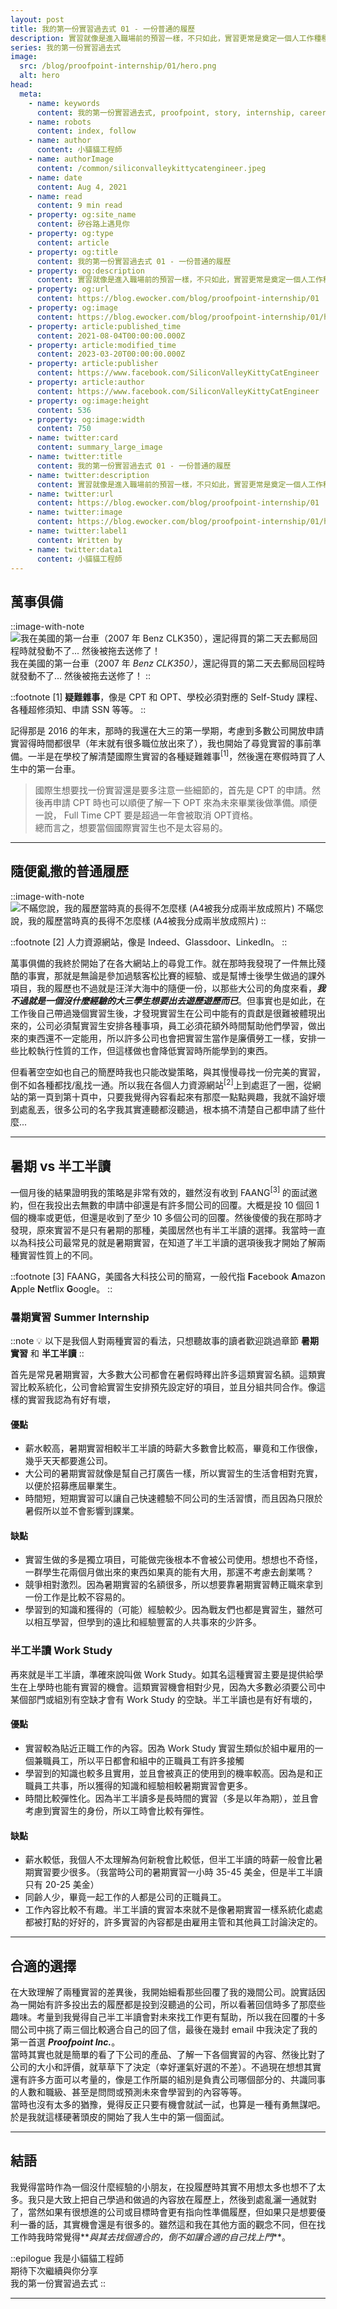 ```yaml
---
layout: post
title: 我的第一份實習過去式 01 - 一份普通的履歷
description: 實習就像是進入職場前的預習一樣，不只如此，實習更常是奠定一個人工作種種習慣的開始。在還是學生的時候找尋一份實習就好比踏出舒適圈一樣，第一次離開學校的保護傘在外面自力耕生、第一次了解以前學到的東西在職場中能否實用、也是第一次發現人外有人天外有天的道理。而找到一份適合的實習卻又是那麼的不容易，我找到第一份實習的方法卻是那麼的無釐頭，說來也許你不相信，但就是這麼粗暴簡單的方式，我與我的第一份實習相遇了。
series: 我的第一份實習過去式
image:
  src: /blog/proofpoint-internship/01/hero.png
  alt: hero
head:
  meta:
    - name: keywords
      content: 我的第一份實習過去式, proofpoint, story, internship, career
    - name: robots
      content: index, follow
    - name: author
      content: 小貓貓工程師
    - name: authorImage
      content: /common/siliconvalleykittycatengineer.jpeg
    - name: date
      content: Aug 4, 2021
    - name: read
      content: 9 min read
    - property: og:site_name
      content: 矽谷路上遇見你
    - property: og:type
      content: article
    - property: og:title
      content: 我的第一份實習過去式 01 - 一份普通的履歷
    - property: og:description
      content: 實習就像是進入職場前的預習一樣，不只如此，實習更常是奠定一個人工作種種習慣的開始。在還是學生的時候找尋一份實習就好比踏出舒適圈一樣，第一次離開學校的保護傘在外面自力耕生、第一次了解以前學到的東西在職場中能否實用、也是第一次發現人外有人天外有天的道理。而找到一份適合的實習卻又是那麼的不容易，我找到第一份實習的方法卻是那麼的無釐頭，說來也許你不相信，但就是這麼粗暴簡單的方式，我與我的第一份實習相遇了。
    - property: og:url
      content: https://blog.ewocker.com/blog/proofpoint-internship/01
    - property: og:image
      content: https://blog.ewocker.com/blog/proofpoint-internship/01/hero.png
    - property: article:published_time
      content: 2021-08-04T00:00:00.000Z
    - property: article:modified_time
      content: 2023-03-20T00:00:00.000Z
    - property: article:publisher
      content: https://www.facebook.com/SiliconValleyKittyCatEngineer
    - property: article:author
      content: https://www.facebook.com/SiliconValleyKittyCatEngineer
    - property: og:image:height
      content: 536
    - property: og:image:width
      content: 750
    - name: twitter:card
      content: summary_large_image
    - name: twitter:title
      content: 我的第一份實習過去式 01 - 一份普通的履歷
    - name: twitter:description
      content: 實習就像是進入職場前的預習一樣，不只如此，實習更常是奠定一個人工作種種習慣的開始。在還是學生的時候找尋一份實習就好比踏出舒適圈一樣，第一次離開學校的保護傘在外面自力耕生、第一次了解以前學到的東西在職場中能否實用、也是第一次發現人外有人天外有天的道理。而找到一份適合的實習卻又是那麼的不容易，我找到第一份實習的方法卻是那麼的無釐頭，說來也許你不相信，但就是這麼粗暴簡單的方式，我與我的第一份實習相遇了。
    - name: twitter:url
      content: https://blog.ewocker.com/blog/proofpoint-internship/01
    - name: twitter:image
      content: https://blog.ewocker.com/blog/proofpoint-internship/01/hero.png
    - name: twitter:label1
      content: Written by
    - name: twitter:data1
      content: 小貓貓工程師
---
```


## 萬事俱備

::image-with-note
![我在美國的第一台車（2007 年 _Benz CLK350）_，還記得買的第二天去郵局回程時就發動不了... 然後被拖去送修了！](/blog/proofpoint-internship/01/car.png)
我在美國的第一台車（2007 年 _Benz CLK350）_，還記得買的第二天去郵局回程時就發動不了... 然後被拖去送修了！
::

::footnote
\[1\] **疑難雜事**，像是 CPT 和 OPT、學校必須對應的 Self-Study 課程、各種超修須知、申請 SSN 等等。
::

記得那是 2016 的年末，那時的我還在大三的第一學期，考慮到多數公司開放申請實習得時間都很早（年末就有很多職位放出來了），我也開始了尋覓實習的事前準備。一半是在學校了解清楚國際生實習的各種疑難雜事<sup>\[1\]</sup>，然後還在寒假時買了人生中的第一台車。

> 國際生想要找一份實習還是要多注意一些細節的，首先是 CPT 的申請。然後再申請 CPT 時也可以順便了解一下 OPT 來為未來畢業後做準備。順便一說， Full Time CPT 要是超過一年會被取消 OPT資格。  
> 總而言之，想要當個國際實習生也不是太容易的。

---

## 隨便亂撒的普通履歷

::image-with-note
![不瞞您說，我的履歷當時真的長得不怎麼樣 (A4被我分成兩半放成照片)](/blog/proofpoint-internship/01/resume.png)
不瞞您說，我的履歷當時真的長得不怎麼樣 (A4被我分成兩半放成照片)
::

::footnote
\[2\] 人力資源網站，像是 Indeed、Glassdoor、LinkedIn。
::

萬事俱備的我終於開始了在各大網站上的尋覓工作。就在那時我發現了一件無比殘酷的事實，那就是無論是參加過駭客松比賽的經驗、或是幫博士後學生做過的課外項目，我的履歷也不過就是汪洋大海中的隨便一份，以那些大公司的角度來看，**_我不過就是一個沒什麼經驗的大三學生想要出去遊歷遊歷而已_**。但事實也是如此，在工作後自己帶過幾個實習生後，才發現實習生在公司中能有的貢獻是很難被體現出來的，公司必須幫實習生安排各種事項，員工必須花額外時間幫助他們學習，做出來的東西還不一定能用，所以許多公司也會把實習生當作是廉價勞工一樣，安排一些比較執行性質的工作，但這樣做也會降低實習時所能學到的東西。

但看著空空如也自己的簡歷時我也只能改變策略，與其慢慢尋找一份完美的實習，倒不如各種都找/亂找一通。所以我在各個人力資源網站<sup>\[2\]</sup>上到處逛了一圈，從網站的第一頁到第十頁中，只要我覺得內容看起來有那麼一點點興趣，我就不論好壞到處亂丟，很多公司的名字我其實連聽都沒聽過，根本搞不清楚自己都申請了些什麼...

---

## 暑期 vs 半工半讀


一個月後的結果證明我的策略是非常有效的，雖然沒有收到 FAANG<sup>\[3\]</sup> 的面試邀約，但在我投出去無數的申請中卻還是有許多間公司的回覆。大概是投 10 個回 1 個的機率或更低，但還是收到了至少 10 多個公司的回覆。然後傻傻的我在那時才發現，原來實習不是只有暑期的那種，美國居然也有半工半讀的選擇。我當時一直以為科技公司最常見的就是暑期實習，在知道了半工半讀的選項後我才開始了解兩種實習性質上的不同。

::footnote
\[3\] FAANG，美國各大科技公司的簡寫，一般代指 **F**acebook **A**mazon **A**pple **N**etflix **G**oogle。
::

### 暑期實習 Summer Internship

::note
💡 以下是我個人對兩種實習的看法，只想聽故事的讀者歡迎跳過章節 **暑期實習** 和 **半工半讀**
::

首先是常見暑期實習，大多數大公司都會在暑假時釋出許多這類實習名額。這類實習比較系統化，公司會給實習生安排預先設定好的項目，並且分組共同合作。像這樣的實習我認為有好有壞，

#### 優點
- 薪水較高，暑期實習相較半工半讀的時薪大多數會比較高，畢竟和工作很像，幾乎天天都要進公司。  
- 大公司的暑期實習就像是幫自己打廣告一樣，所以實習生的生活會相對充實，以便於招募應屆畢業生。  
- 時間短，短期實習可以讓自己快速體驗不同公司的生活習慣，而且因為只限於暑假所以並不會影響到課業。

#### 缺點
- 實習生做的多是獨立項目，可能做完後根本不會被公司使用。想想也不奇怪，一群學生花兩個月做出來的東西如果真的能有大用，那還不考慮去創業嗎？  
- 競爭相對激烈。因為暑期實習的名額很多，所以想要靠暑期實習轉正職來拿到一份工作是比較不容易的。  
- 學習到的知識和獲得的（可能）經驗較少。因為戰友們也都是實習生，雖然可以相互學習，但學到的遠比和經驗豐富的人共事來的少許多。

### 半工半讀 Work Study

再來就是半工半讀，準確來說叫做 Work Study。如其名這種實習主要是提供給學生在上學時也能有實習的機會。這類實習機會相對少見，因為大多數必須要公司中某個部門或組別有空缺才會有 Work Study 的空缺。半工半讀也是有好有壞的，

#### 優點
- 實習較為貼近正職工作的內容。因為 Work Study 實習生類似於組中雇用的一個兼職員工，所以平日都會和組中的正職員工有許多接觸  
- 學習到的知識也較多且實用，並且會被真正的使用到的機率較高。因為是和正職員工共事，所以獲得的知識和經驗相較暑期實習會更多。  
- 時間比較彈性化。因為半工半讀多是長時間的實習（多是以年為期），並且會考慮到實習生的身份，所以工時會比較有彈性。

#### 缺點
- 薪水較低，我個人不太理解為何新稅會比較低，但半工半讀的時薪一般會比暑期實習要少很多。（我當時公司的暑期實習一小時 35-45 美金，但是半工半讀只有 20-25 美金）  
- 同齡人少，畢竟一起工作的人都是公司的正職員工。  
- 工作內容比較不有趣。半工半讀的實習本來就不是像暑期實習一樣系統化處處都被打點的好好的，許多實習的內容都是由雇用主管和其他員工討論決定的。

---

## 合適的選擇

在大致理解了兩種實習的差異後，我開始細看那些回覆了我的幾間公司。說實話因為一開始有許多投出去的履歷都是投到沒聽過的公司，所以看著回信時多了那麼些趣味。考量到我覺得自己半工半讀會對未來找工作更有幫助，所以我在回覆的十多間公司中挑了兩三個比較適合自己的回了信，最後在幾封 email 中我決定了我的第一首選 **_Proofpoint Inc._**。  
當時其實也就是簡單的看了下公司的產品、了解一下各個實習的內容、然後比對了公司的大小和評價，就草草下了決定（幸好運氣好選的不差）。不過現在想想其實還有許多方面可以考量的，像是工作所屬的組別是負責公司哪個部分的、共識同事的人數和職級、甚至是問問或預測未來會學習到的內容等等。  
當時也沒有太多的猶豫，覺得反正只要有機會就試一試，也算是一種有勇無謀吧。於是我就這樣硬著頭皮的開始了我人生中的第一個面試。

---

## 結語

我覺得當時作為一個沒什麼經驗的小朋友，在投履歷時其實不用想太多也想不了太多。我只是大致上把自己學過和做過的內容放在履歷上，然後到處亂灑一通就對了，當然如果有很想進的公司或目標時會更有指向性準備履歷，但如果只是想要優利一番的話，其實機會還是有很多的。雖然這和我在其他方面的觀念不同，但在找工作時我時常覺得**_與其去找個適合的，倒不如讓合適的自己找上門_**。

::epilogue
我是小貓貓工程師<br/>
期待下次繼續與你分享<br/>
我的第一份實習過去式
::

---
